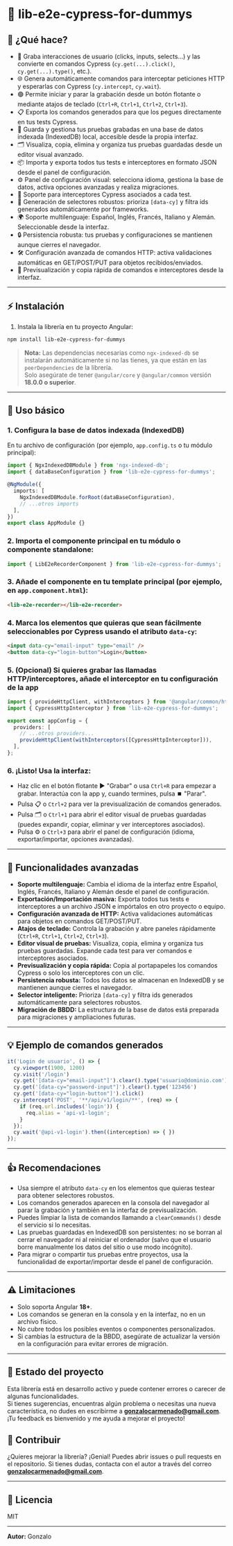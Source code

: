 # 🚀 lib-e2e-cypress-for-dummys

## 🧐 ¿Qué hace?

- 🎥 Graba interacciones de usuario (clicks, inputs, selects...) y las convierte en comandos Cypress (`cy.get(...).click()`, `cy.get(...).type()`, etc.).
- 🌐 Genera automáticamente comandos para interceptar peticiones HTTP y esperarlas con Cypress (`cy.intercept`, `cy.wait`).
- 🟢 Permite iniciar y parar la grabación desde un botón flotante o mediante atajos de teclado (`Ctrl+R`, `Ctrl+1`, `Ctrl+2`, `Ctrl+3`).
- 📋 Exporta los comandos generados para que los pegues directamente en tus tests Cypress.
- 💾 Guarda y gestiona tus pruebas grabadas en una base de datos indexada (IndexedDB) local, accesible desde la propia interfaz.
- 🗂️ Visualiza, copia, elimina y organiza tus pruebas guardadas desde un editor visual avanzado.
- 📦 Importa y exporta todos tus tests e interceptores en formato JSON desde el panel de configuración.
- ⚙️ Panel de configuración visual: selecciona idioma, gestiona la base de datos, activa opciones avanzadas y realiza migraciones.
- 🧩 Soporte para interceptores Cypress asociados a cada test.
- 🧠 Generación de selectores robustos: prioriza `[data-cy]` y filtra ids generados automáticamente por frameworks.
- 🌍 Soporte multilenguaje: Español, Inglés, Francés, Italiano y Alemán. Seleccionable desde la interfaz.
- 🔒 Persistencia robusta: tus pruebas y configuraciones se mantienen aunque cierres el navegador.
- 🛠️ Configuración avanzada de comandos HTTP: activa validaciones automáticas en GET/POST/PUT para objetos recibidos/enviados.
- 👀 Previsualización y copia rápida de comandos e interceptores desde la interfaz.

---

## ⚡ Instalación

1. Instala la librería en tu proyecto Angular:

```bash
npm install lib-e2e-cypress-for-dummys
```

> **Nota:** Las dependencias necesarias como `ngx-indexed-db` se instalarán automáticamente si no las tienes, ya que están en las `peerDependencies` de la librería.  
> Solo asegúrate de tener `@angular/core` y `@angular/common` versión **18.0.0 o superior**.

---

## 🚦 Uso básico

### 1. **Configura la base de datos indexada (IndexedDB)**

En tu archivo de configuración (por ejemplo, `app.config.ts` o tu módulo principal):

```typescript
import { NgxIndexedDBModule } from 'ngx-indexed-db';
import { dataBaseConfiguration } from 'lib-e2e-cypress-for-dummys';

@NgModule({
  imports: [
    NgxIndexedDBModule.forRoot(dataBaseConfiguration),
    // ...otros imports
  ],
})
export class AppModule {}
```

### 2. **Importa el componente principal en tu módulo o componente standalone:**

```typescript
import { LibE2eRecorderComponent } from 'lib-e2e-cypress-for-dummys';
```

### 3. **Añade el componente en tu template principal (por ejemplo, en `app.component.html`):**

```html
<lib-e2e-recorder></lib-e2e-recorder>
```

### 4. **Marca los elementos que quieras que sean fácilmente seleccionables por Cypress usando el atributo `data-cy`:**

```html
<input data-cy="email-input" type="email" />
<button data-cy="login-button">Login</button>
```

### 5. **(Opcional) Si quieres grabar las llamadas HTTP/interceptores, añade el interceptor en tu configuración de la app**

```typescript
import { provideHttpClient, withInterceptors } from '@angular/common/http';
import { CypressHttpInterceptor } from 'lib-e2e-cypress-for-dummys';

export const appConfig = {
  providers: [
    // ...otros providers...
    provideHttpClient(withInterceptors([CypressHttpInterceptor])),
  ],
};
```

### 6. **¡Listo! Usa la interfaz:**

- Haz clic en el botón flotante ▶️ "Grabar" o usa `Ctrl+R` para empezar a grabar. Interactúa con la app y, cuando termines, pulsa ⏹️ "Parar".
- Pulsa 📋 o `Ctrl+2` para ver la previsualización de comandos generados.
- Pulsa 🗂️ o `Ctrl+1` para abrir el editor visual de pruebas guardadas (puedes expandir, copiar, eliminar y ver interceptores asociados).
- Pulsa ⚙️ o `Ctrl+3` para abrir el panel de configuración (idioma, exportar/importar, opciones avanzadas).

---

## 🧩 Funcionalidades avanzadas

- **Soporte multilenguaje:** Cambia el idioma de la interfaz entre Español, Inglés, Francés, Italiano y Alemán desde el panel de configuración.
- **Exportación/Importación masiva:** Exporta todos tus tests e interceptores a un archivo JSON e impórtalos en otro proyecto o equipo.
- **Configuración avanzada de HTTP:** Activa validaciones automáticas para objetos en comandos GET/POST/PUT.
- **Atajos de teclado:** Controla la grabación y abre paneles rápidamente (`Ctrl+R`, `Ctrl+1`, `Ctrl+2`, `Ctrl+3`).
- **Editor visual de pruebas:** Visualiza, copia, elimina y organiza tus pruebas guardadas. Expande cada test para ver comandos e interceptores asociados.
- **Previsualización y copia rápida:** Copia al portapapeles los comandos Cypress o solo los interceptores con un clic.
- **Persistencia robusta:** Todos los datos se almacenan en IndexedDB y se mantienen aunque cierres el navegador.
- **Selector inteligente:** Prioriza `[data-cy]` y filtra ids generados automáticamente para selectores robustos.
- **Migración de BBDD:** La estructura de la base de datos está preparada para migraciones y ampliaciones futuras.

---

## 💡 Ejemplo de comandos generados

```js
it('Login de usuario', () => {
  cy.viewport(1900, 1200)
  cy.visit('/login')
  cy.get('[data-cy="email-input"]').clear().type('usuario@dominio.com')
  cy.get('[data-cy="password-input"]').clear().type('123456')
  cy.get('[data-cy="login-button"]').click()
  cy.intercept('POST', '**/api/v1/login/**', (req) => {
    if (req.url.includes('login')) {
      req.alias = 'api-v1-login';
    }
  });
  cy.wait('@api-v1-login').then((interception) => { })
});
```

---

## 👍 Recomendaciones

- Usa siempre el atributo `data-cy` en los elementos que quieras testear para obtener selectores robustos.
- Los comandos generados aparecen en la consola del navegador al parar la grabación y también en la interfaz de previsualización.
- Puedes limpiar la lista de comandos llamando a `clearCommands()` desde el servicio si lo necesitas.
- Las pruebas guardadas en IndexedDB son persistentes: no se borran al cerrar el navegador ni al reiniciar el ordenador (salvo que el usuario borre manualmente los datos del sitio o use modo incógnito).
- Para migrar o compartir tus pruebas entre proyectos, usa la funcionalidad de exportar/importar desde el panel de configuración.

---

## ⚠️ Limitaciones

- Solo soporta Angular **18+**.
- Los comandos se generan en la consola y en la interfaz, no en un archivo físico.
- No cubre todos los posibles eventos o componentes personalizados.
- Si cambias la estructura de la BBDD, asegúrate de actualizar la versión en la configuración para evitar errores de migración.

---

## 🚧 Estado del proyecto

Esta librería está en desarrollo activo y puede contener errores o carecer de algunas funcionalidades.  
Si tienes sugerencias, encuentras algún problema o necesitas una nueva característica, no dudes en escribirme a **gonzalocarmenado@gmail.com**. ¡Tu feedback es bienvenido y me ayuda a mejorar el proyecto!

## 🤝 Contribuir

¿Quieres mejorar la librería? ¡Genial! Puedes abrir issues o pull requests en el repositorio. Si tienes dudas, contacta con el autor a través del correo **gonzalocarmenado@gmail.com**.

---

## 📄 Licencia

MIT

---

**Autor:** Gonzalo
